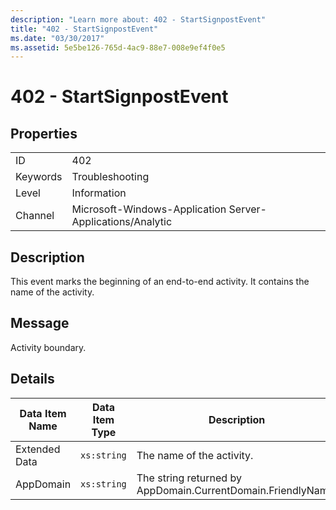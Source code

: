 ```yaml
---
description: "Learn more about: 402 - StartSignpostEvent"
title: "402 - StartSignpostEvent"
ms.date: "03/30/2017"
ms.assetid: 5e5be126-765d-4ac9-88e7-008e9ef4f0e5
---
```

# 402 - StartSignpostEvent

## Properties  
  
|||  
|-|-|  
|ID|402|  
|Keywords|Troubleshooting|  
|Level|Information|  
|Channel|Microsoft-Windows-Application Server-Applications/Analytic|  
  
## Description  

 This event marks the beginning of an end-to-end activity. It contains the name of the activity.  
  
## Message  

 Activity boundary.  
  
## Details  
  
|Data Item Name|Data Item Type|Description|  
|--------------------|--------------------|-----------------|  
|Extended Data|`xs:string`|The name of the activity.|  
|AppDomain|`xs:string`|The string returned by AppDomain.CurrentDomain.FriendlyName.|
